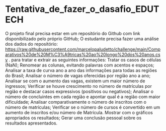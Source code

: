 # Tentativa_de_fazer_o_dasafio_EDUTECH

O projeto final precisa estar em um repositório do Github com link disponibilizado pelo próprio GitHub;
O estudante precisa fazer uma análise dos dados do repositório: https://raw.githubusercontent.com/marcelopaludetto/challenge/main/Comparativos%20de%20M%C3%A9tricas%20ao%20longo%20dos%20anos.csv . para tratar e extrair as seguintes informações:
Tratar os casos de células (NaN);
Renomear as colunas, evitando palavras com acentos e espaços;
Analisar a taxa de curva ano a ano das informações para todas as regiões do Brasil;
Analisar o número de vagas oferecidas por região ano a ano;
Analisar se com o aumento das vagas, existem um maior número de ingressos;
Verificar se houve crescimento no número de matrículas por região e destacar casos expressivos (positivos ou negativos);
Analisar o número de concluintes em cada região e apontar qual é a região com maior dificuldade;
Analisar comparativamente o número de inscritos com o número de matrículas;
Verificar se o número de cursos é convertido em um aumento de inscritos e/ou número de Matrícula.
Mostrar com o gráficos apropriados os resultados;
Gerar uma conclusão pessoal sobre os resultados apresentados.
